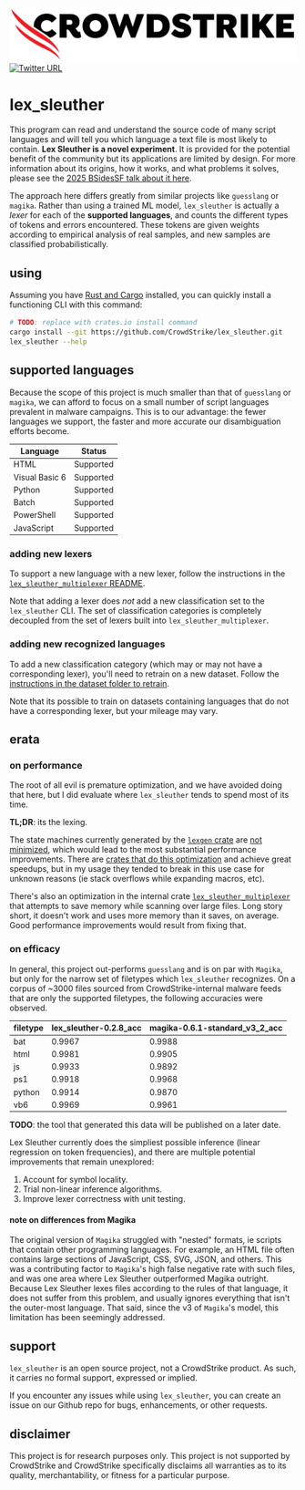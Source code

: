 ![CrowdStrike Falcon](https://raw.githubusercontent.com/CrowdStrike/falconpy/main/docs/asset/cs-logo.png) [![Twitter URL](https://img.shields.io/twitter/url?label=Follow%20%40CrowdStrike&style=social&url=https%3A%2F%2Ftwitter.com%2FCrowdStrike)](https://twitter.com/CrowdStrike)<br/>

# lex_sleuther

This program can read and understand the source code of many script languages and will tell you which language a text file is most likely to contain. **Lex Sleuther is a novel experiment**. It is provided for the potential benefit of the community but its applications are limited by design. For more information about its origins, how it works, and what problems it solves, please see the [2025 BSidesSF talk about it here](#TODO).

The approach here differs greatly from similar projects like `guesslang` or `magika`.
Rather than using a trained ML model, `lex_sleuther` is actually a *lexer* for each of the 
**supported languages**, and counts the different types of tokens and errors encountered. 
These tokens are given weights according to empirical analysis of real samples,
and new samples are classified probabilistically.

## using

Assuming you have [Rust and Cargo](https://www.rust-lang.org/tools/install) installed,
you can quickly install a functioning CLI with this command:

```bash
# TODO: replace with crates.io install command 
cargo install --git https://github.com/CrowdStrike/lex_sleuther.git
lex_sleuther --help
```

## supported languages

Because the scope of this project is much smaller than that of `guesslang` or `magika`,
we can afford to focus on a small number of script languages prevalent in malware campaigns.
This is to our advantage: the fewer languages we support, the faster and more accurate
our disambiguation efforts become.

| Language       | Status    |
| -------------- | --------- |
| HTML           | Supported |
| Visual Basic 6 | Supported |
| Python         | Supported |
| Batch          | Supported |
| PowerShell     | Supported |
| JavaScript     | Supported |

### adding new lexers

To support a new language with a new lexer, follow the instructions in the [`lex_sleuther_multiplexer` README](./crates/lex_sleuther_multiplexer/README.md).

Note that adding a lexer does *not* add a new classification set to the `lex_sleuther` CLI.
The set of classification categories is completely decoupled from the set of lexers built into `lex_sleuther_multiplexer`. 

### adding new recognized languages

To add a new classification category (which may or may not have a corresponding lexer), you'll need to retrain on a new dataset. 
Follow the [instructions in the dataset folder to retrain](./dataset/).

Note that its possible to train on datasets containing languages that do not have a corresponding lexer, but your mileage may vary. 

## erata

### on performance

The root of all evil is premature optimization, and we have avoided doing that here,
but I did evaluate where `lex_sleuther` tends to spend most of its time.

**TL;DR**: its the lexing. 

The state machines currently generated by the [`lexgen` crate](https://github.com/osa1/lexgen) are [not minimized](https://github.com/osa1/lexgen/issues/38), which would lead to the most substantial performance improvements. There are [crates that do this optimization](https://docs.rs/logos/latest/logos/#) and achieve great speedups, but in my usage they tended to break in this use case for unknown reasons (ie stack overflows while expanding macros, etc).

There's also an optimization in the internal crate [`lex_sleuther_multiplexer`](./crates/lex_sleuther_multiplexer/README.md) that attempts to save memory while scanning over large files.
Long story short, it doesn't work and uses more memory than it saves, on average. Good performance improvements would result from fixing that.

### on efficacy 

In general, this project out-performs `guesslang` and is on par with `Magika`, but only for the narrow set of filetypes which `lex_sleuther` recognizes. On a corpus of ~3000 files sourced from CrowdStrike-internal malware feeds that are only the supported filetypes, the following accuracies were observed.

| filetype | lex_sleuther-0.2.8_acc | magika-0.6.1-standard_v3_2_acc |
| -------- | ---------------------- | ------------------------------ |
| bat      | 0.9967                 | 0.9988                         |
| html     | 0.9981                 | 0.9905                         |
| js       | 0.9933                 | 0.9892                         |
| ps1      | 0.9918                 | 0.9968                         |
| python   | 0.9914                 | 0.9870                         |
| vb6      | 0.9969                 | 0.9961                         |

**TODO**: the tool that generated this data will be published on a later date. 

Lex Sleuther currently does the simpliest possible inference (linear regression on token frequencies),
and there are multiple potential improvements that remain unexplored:

1. Account for symbol locality.
2. Trial non-linear inference algorithms. 
3. Improve lexer correctness with unit testing.

#### note on differences from Magika

The original version of `Magika` struggled with "nested" formats, ie scripts that contain other programming languages. For example, an HTML file often contains large sections of JavaScript, CSS, SVG, JSON, and others. This was a contributing factor to `Magika`'s high false negative rate with such files, and was one area where Lex Sleuther outperformed Magika outright. Because Lex Sleuther lexes files according to the rules of that language, it does not suffer from this problem, and usually ignores everything that isn't the outer-most language. That said, since the v3 of `Magika`'s model, this limitation has been seemingly addressed. 

## support

`lex_sleuther` is an open source project, not a CrowdStrike product. As such, it carries no formal support, expressed or implied.

If you encounter any issues while using `lex_sleuther`, you can create an issue on our Github repo for bugs, enhancements, or other requests.

## disclaimer

This project is for research purposes only. This project is not supported by CrowdStrike and CrowdStrike specifically disclaims all warranties as to its quality, merchantability, or fitness for a particular purpose.